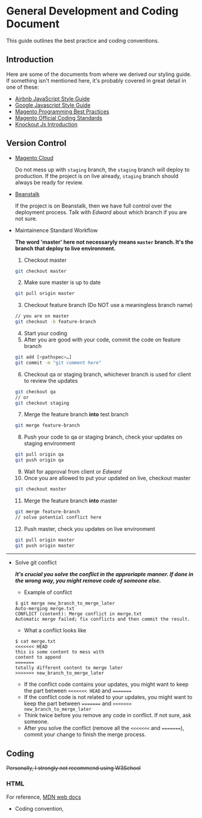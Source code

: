 # General Development and Coding Document

This guide outlines the best practice and coding conventions.

## Introduction

Here are some of the documents from where we derived our styling guide. If something isn't mentioned here, it's probably covered in great detail in one of these:

* [Airbnb JavaScript Style Guide](https://github.com/airbnb/javascript)
* [Google Javascript Style Guide](https://google.github.io/styleguide/jsguide.html)
* [Magento Programming Best Practices](https://devdocs.magento.com/guides/v2.3/ext-best-practices/extension-coding/common-programming-bp.html)
* [Magento Official Coding Standards](https://devdocs.magento.com/guides/v2.3/coding-standards/bk-coding-standards.html)
* [Knockout Js Introduction](https://knockoutjs.com/documentation/introduction.html)

## Version Control

- [Magento Cloud](https://accounts.magento.cloud/user)

  Do not mess up with `staging` branch, the `staging` branch will deploy to production. If the project is on live already, `staging` branch should always be ready for review.

- [Beanstalk](https://maginx.beanstalkapp.com/)

  If the project is on Beanstalk, then we have full control over the deployment process. Talk with *Edward* about which branch if you are not sure.
  
- Maintainence Standard Workflow
 
    __The word 'master' here not necessaryly means `master` branch. It's the branch that deploy to live environment.__
    1. Checkout master
    ```bash
    git checkout master
    ```
    2. Make sure master is up to date
    ```bash
    git pull origin master
    ```
    3. Checkout feature branch (Do NOT use a meaningless branch name)
    ```bash
    // you are on master
    git checkout -b feature-branch
    ```
    4. Start your coding
    5. After you are good with your code, commit the code on feature branch
    ```bash
    git add [<pathspec>…]
    git commit -m "git comment here"
    ```
    6. Checkout qa or staging branch, whichever branch is used for client to review the updates
    ```bash
    git checkout qa
    // or
    git checkout staging
    ```
    7. Merge the feature branch **into** test branch
    ```bash
    git merge feature-branch
    ```
    8. Push your code to qa or staging branch, check your updates on staging environment
    ```bash
    git pull origin qa
    git push origin qa
    ```
    9. Wait for approval from client or *Edward*
    10. Once you are allowed to put your updated on live, checkout master
    ```bash
    git checkout master
    ```
    11. Merge the feature branch **into** master
    ```bash
    git merge feature-branch
    // solve potential conflict here
    ```
    12. Push master, check you updates on live environment
    ```bash
    git pull origin master
    git push origin master
    ```

___

- Solve git conflict

    ___It's crucial you solve the conflict in the approriapte manner. If done in the wrong way, you might remove code of someone else.___

    - Example of conflict
    ```
    $ git merge new_branch_to_merge_later
    Auto-merging merge.txt
    CONFLICT (content): Merge conflict in merge.txt
    Automatic merge failed; fix conflicts and then commit the result.
    ```

    - What a conflict looks like    
    ```
    $ cat merge.txt
    <<<<<<< HEAD
    this is some content to mess with
    content to append
    =======
    totally different content to merge later
    >>>>>>> new_branch_to_merge_later
    ```
    
    + If the conflict code contains your updates, you might want to keep the part between `<<<<<<< HEAD` and `=======`
    + If the conflict code is not related to your updates, you might want to keep the part between `=======` and `>>>>>>> new_branch_to_merge_later`
    - Think twice before you remove any code in conflict. If not sure, ask someone.
    - After you solve the conflict (remove all the `<<<<<<<` and `=======`), commit your change to finish the merge process.
    
    
 ## Coding
 
 ~~Personally, I strongly not recommend using W3School~~
 
 ### HTML
 
   For reference, [MDN web docs](https://developer.mozilla.org/en-US/docs/Web/HTML)
   - Coding convention, 
